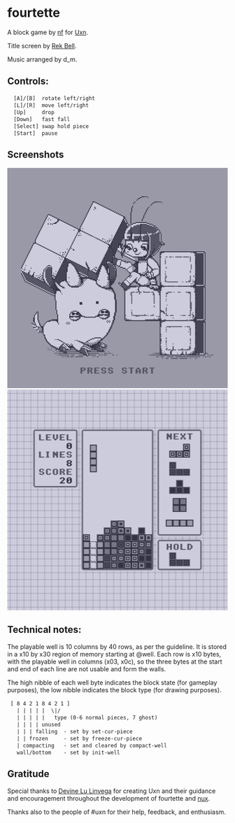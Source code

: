 # fourtette

A block game by [nf](mailto:nf@wh3rd.net) for [Uxn](https://100r.co/site/uxn.html).

Title screen by [Rek Bell](http://kokorobot.ca/site/home.html).

Music arranged by d_m.

## Controls:

```
  [A]/[B]  rotate left/right
  [L]/[R]  move left/right
  [Up]     drop
  [Down]   fast fall
  [Select] swap hold piece
  [Start]  pause
```

## Screenshots

![title screen](ss/title.png) ![gameplay](ss/game.png)

## Technical notes:

The playable well is 10 columns by 40 rows, as per the guideline. It is stored
in a x10 by x30 region of memory starting at @well. Each row is x10 bytes, with
the playable well in columns (x03, x0c), so the three bytes at the start and
end of each line are not usable and form the walls.

The high nibble of each well byte indicates the block state (for gameplay
purposes), the low nibble indicates the block type (for drawing purposes).

```
 [ 8 4 2 1 8 4 2 1 ]
   | | | | |  \|/
   | | | | |   type (0-6 normal pieces, 7 ghost)
   | | | | unused
   | | | falling  - set by set-cur-piece
   | | frozen     - set by freeze-cur-piece
   | compacting   - set and cleared by compact-well
   wall/bottom    - set by init-well
```

## Gratitude

Special thanks to [Devine Lu Linvega](https://xxiivv.com/) for creating Uxn and
their guidance and encouragement throughout the development of fourtette and
[nux](https://github.com/nf/nux).

Thanks also to the people of #uxn for their help, feedback, and enthusiasm.
